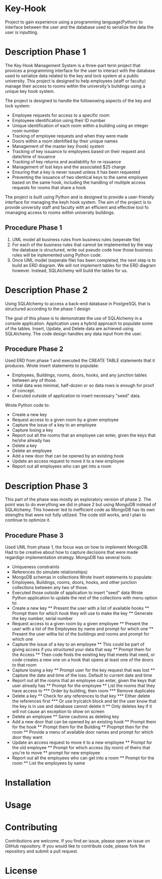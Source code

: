 # Key-Hook
Project to gain experience using a programming language(Python) to interface between the user and the database used to serialize the data the user is inputting.

# Description Phase 1

The Key Hook Management System is a three-part term project that provices a programming interface for the user to interact with the database used to serialize data related to the key and lock system at a public university. This project is designed to help employees (staff or faculty) manage their access to rooms within the university's buildings using a unique key hook system. 

The project is designed to handle the followowing aspects of the key and lock system:

* Employee requests for access to a specific room
* Employeee identification using their ID number
* Unique identification of each room within a building using an integer room number
* Tracking of employee requests and when they were made
* Doors within a room identified by their unique names
* Management of the master key (hook) system
* Tracking of key issuance to employees based on their request and date/time of issuance
* Tracking of key returns and availability for re-issuance
* Management of lost keys and the associated $25 charge
* Ensuring that a key is never issued unless it has been requested
* Preventing the issuance of two identical keys to the same employee based on the same hook, including the handling of multiple access requests for rooms that share a hook

The project is built using Python and is designed to provide a user-friendly interface for managing the keyh hook system. The aim of the project is to provide university staff and faculty with an efficient and effective tool fo rmanaging access to rooms within university buildings. 

## Procedure Phase 1
1. UML model all business rules from business rules (seperate file)
2. For each of the business rules that cannot be implemented by the way the database is structured, write out pseudo code how those business rules will be inplemented using Python code.
3. Once UML model (seperate file) has been completed, the next step is to build an ERD diagram. We will not implement tables for the ERD diagram however. Instead, SQLAlchemy will build the tables for us.

# Description Phase 2
Using SQLAlchemy to access a back-end database in PostgreSQL that is structured according to the phase 1 design

The goal of this phase is to demonstrate the use of SQLAlchemy in a console application. Application uses a hybrid approach to populate some of the tables. Insert, Update, and Delete data are achieved using SQLAlchemy. The code design handles any data input from the user. 

## Procedure Phase 2
Used ERD from phase 1 and executed the CREATE TABLE statements that it produces. Wrote insert statements to populate: 
 * Employees, Buildings, rooms, doors, hooks, and any junction tables between any of those. 
 * Initial data was minimal, half-dozen or so data rows is enough for proof of concept. 
 * Executed outside of application to insert necessary "seed" data.
 
 Wrote Python code to:
 * Create a new key
 * Request access to a given room by a given employee
 * Capture the issue of a key to an employee
 * Capture losing a key
 * Report out all the rooms that an employee can enter, given the keys that he/she already has
 * Delete a key
 * Delete an employee
 * Add a new door that can be opened by an existing hook
 * Update an access request to move it to a new employee
 * Report out all employees who can get into a room

# Description Phase 3

This part of the phase was mostly an exploratory version of phase 2. The point was to do everything we did in phase 2 but using MongoDB instead of SQLAlchemy. This however led to inefficient code as MongoDB has its own strengths that were not fully utilized. The code still works, and I plan to continue to optimize it. 

## Procedure Phase 3
Used UML from phase 1, the focus was on how to implement MongoDB. Had to be creative about how to capture decisions that were made regardign implementation strategy. 
MongoDB has several tools:
* Uniqueness constraints
* References (to simulate relationships)
* MongoDB schemas in collections
Wrote Insert statements to populate:
* Employees, Buildings, rooms, doors, hooks, and other junction collections between any two of those. 
* Executed those outside of application to insert "seed" data
Wrote Python application to update the rest of the collections with menu option to:
* Create a new key
** Present the user with a list of available hooks
** Prompt them for which hook they will use to make the key
** Generate the key number, serial number
* Request access to a given room by a given employee
** Present the user with a list of the Employees by name and prompt for which one
** Present the user witha list of the buildings and rooms and prompt for which one
* Capture the issue of a key to an employee
** This could be part of giving access if you structured your data that way
** Prompt them for the Access
** Then code finds the existing key that meets that need, or code creates a new one on a hook that opens at least one of the doors to that room
* Capture losing a key
** Prompt user for the key request that was lost
** Capture the date and time of the loss. Default to current date and time
* Report out all the rooms that an employee can enter, given the keys that user already has
** Prompt for the employee 
** List the rooms that they have access to
*** Order by building, then room
*** Remove duplicates
* Delete a key
** Check for any references to that key
*** Either delete the references first
*** Or use try/catch block and let the user know that the key is in use and database cannot delete it
** Only deletes key if it will not cause an exception to show on screen
* Delete an employee
** Same cautions as deleting key
* Add a new door that can be opened by an existing hook
** Prompt them for the hook
** Prompt them for the Building
** Propmpt then for the room
** Provide a menu of available door names and prompt for which door they want
* Update an access request to move it to a new employee
** Prompt for the old employee
** Prompt for which access (by room) of theirs that you're to move
** prompt for new employee
* Report out all the employees who can get into a room
** Prompt for the room
** List the employees by name

# Installation

# Usage

# Contributing
Contributions are welcome. If you find an issue, please open an issue on GitHub repository. If you would like to contribute code, please fork the repository and submit a pull request. 

# License
